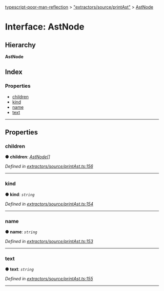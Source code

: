 [typescript-poor-man-reflection](../README.md) > ["extractors/source/printAst"](../modules/_extractors_source_printast_.md) > [AstNode](../interfaces/_extractors_source_printast_.astnode.md)

# Interface: AstNode

## Hierarchy

**AstNode**

## Index

### Properties

* [children](_extractors_source_printast_.astnode.md#children)
* [kind](_extractors_source_printast_.astnode.md#kind)
* [name](_extractors_source_printast_.astnode.md#name)
* [text](_extractors_source_printast_.astnode.md#text)

---

## Properties

<a id="children"></a>

###  children

**● children**: *[AstNode](_extractors_source_printast_.astnode.md)[]*

*Defined in [extractors/source/printAst.ts:156](https://github.com/cancerberoSgx/typescript-poor-man-reflection/blob/4ce0fbf/src/extractors/source/printAst.ts#L156)*

___
<a id="kind"></a>

###  kind

**● kind**: *`string`*

*Defined in [extractors/source/printAst.ts:154](https://github.com/cancerberoSgx/typescript-poor-man-reflection/blob/4ce0fbf/src/extractors/source/printAst.ts#L154)*

___
<a id="name"></a>

###  name

**● name**: *`string`*

*Defined in [extractors/source/printAst.ts:153](https://github.com/cancerberoSgx/typescript-poor-man-reflection/blob/4ce0fbf/src/extractors/source/printAst.ts#L153)*

___
<a id="text"></a>

###  text

**● text**: *`string`*

*Defined in [extractors/source/printAst.ts:155](https://github.com/cancerberoSgx/typescript-poor-man-reflection/blob/4ce0fbf/src/extractors/source/printAst.ts#L155)*

___

